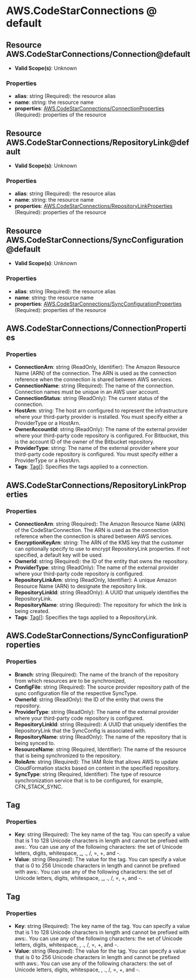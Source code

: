 # AWS.CodeStarConnections @ default

## Resource AWS.CodeStarConnections/Connection@default
* **Valid Scope(s)**: Unknown
### Properties
* **alias**: string (Required): the resource alias
* **name**: string: the resource name
* **properties**: [AWS.CodeStarConnections/ConnectionProperties](#awscodestarconnectionsconnectionproperties) (Required): properties of the resource

## Resource AWS.CodeStarConnections/RepositoryLink@default
* **Valid Scope(s)**: Unknown
### Properties
* **alias**: string (Required): the resource alias
* **name**: string: the resource name
* **properties**: [AWS.CodeStarConnections/RepositoryLinkProperties](#awscodestarconnectionsrepositorylinkproperties) (Required): properties of the resource

## Resource AWS.CodeStarConnections/SyncConfiguration@default
* **Valid Scope(s)**: Unknown
### Properties
* **alias**: string (Required): the resource alias
* **name**: string: the resource name
* **properties**: [AWS.CodeStarConnections/SyncConfigurationProperties](#awscodestarconnectionssyncconfigurationproperties) (Required): properties of the resource

## AWS.CodeStarConnections/ConnectionProperties
### Properties
* **ConnectionArn**: string (ReadOnly, Identifier): The Amazon Resource Name (ARN) of the  connection. The ARN is used as the connection reference when the connection is shared between AWS services.
* **ConnectionName**: string (Required): The name of the connection. Connection names must be unique in an AWS user account.
* **ConnectionStatus**: string (ReadOnly): The current status of the connection.
* **HostArn**: string: The host arn configured to represent the infrastructure where your third-party provider is installed. You must specify either a ProviderType or a HostArn.
* **OwnerAccountId**: string (ReadOnly): The name of the external provider where your third-party code repository is configured. For Bitbucket, this is the account ID of the owner of the Bitbucket repository.
* **ProviderType**: string: The name of the external provider where your third-party code repository is configured. You must specify either a ProviderType or a HostArn.
* **Tags**: [Tag](#tag)[]: Specifies the tags applied to a connection.

## AWS.CodeStarConnections/RepositoryLinkProperties
### Properties
* **ConnectionArn**: string (Required): The Amazon Resource Name (ARN) of the CodeStarConnection. The ARN is used as the connection reference when the connection is shared between AWS services.
* **EncryptionKeyArn**: string: The ARN of the KMS key that the customer can optionally specify to use to encrypt RepositoryLink properties. If not specified, a default key will be used.
* **OwnerId**: string (Required): the ID of the entity that owns the repository.
* **ProviderType**: string (ReadOnly): The name of the external provider where your third-party code repository is configured.
* **RepositoryLinkArn**: string (ReadOnly, Identifier): A unique Amazon Resource Name (ARN) to designate the repository link.
* **RepositoryLinkId**: string (ReadOnly): A UUID that uniquely identifies the RepositoryLink.
* **RepositoryName**: string (Required): The repository for which the link is being created.
* **Tags**: [Tag](#tag)[]: Specifies the tags applied to a RepositoryLink.

## AWS.CodeStarConnections/SyncConfigurationProperties
### Properties
* **Branch**: string (Required): The name of the branch of the repository from which resources are to be synchronized,
* **ConfigFile**: string (Required): The source provider repository path of the sync configuration file of the respective SyncType.
* **OwnerId**: string (ReadOnly): the ID of the entity that owns the repository.
* **ProviderType**: string (ReadOnly): The name of the external provider where your third-party code repository is configured.
* **RepositoryLinkId**: string (Required): A UUID that uniquely identifies the RepositoryLink that the SyncConfig is associated with.
* **RepositoryName**: string (ReadOnly): The name of the repository that is being synced to.
* **ResourceName**: string (Required, Identifier): The name of the resource that is being synchronized to the repository.
* **RoleArn**: string (Required): The IAM Role that allows AWS to update CloudFormation stacks based on content in the specified repository.
* **SyncType**: string (Required, Identifier): The type of resource synchronization service that is to be configured, for example, CFN_STACK_SYNC.

## Tag
### Properties
* **Key**: string (Required): The key name of the tag. You can specify a value that is 1 to 128 Unicode characters in length and cannot be prefixed with aws:. You can use any of the following characters: the set of Unicode letters, digits, whitespace, _, ., /, =, +, and -. 
* **Value**: string (Required): The value for the tag. You can specify a value that is 0 to 256 Unicode characters in length and cannot be prefixed with aws:. You can use any of the following characters: the set of Unicode letters, digits, whitespace, _, ., /, =, +, and -. 

## Tag
### Properties
* **Key**: string (Required): The key name of the tag. You can specify a value that is 1 to 128 Unicode characters in length and cannot be prefixed with aws:. You can use any of the following characters: the set of Unicode letters, digits, whitespace, , ., /, =, +, and -. 
* **Value**: string (Required): The value for the tag. You can specify a value that is 0 to 256 Unicode characters in length and cannot be prefixed with aws:. You can use any of the following characters: the set of Unicode letters, digits, whitespace, , ., /, =, +, and -. 

